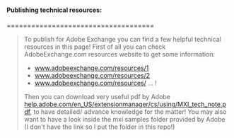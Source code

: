 #### Publishing technical resources:
====================================


> To publish for Adobe Exchange you can find a few helpful technical resources in this page!
> First of all you can check AdobeExchange.com resources website to get some information:
> - www.adobeexchange.com/resources/1
> - www.adobeexchange.com/resources/2
> - www.adobeexchange.com/resources/ ... !
>
> Then you can download very useful pdf by Adobe [help.adobe.com/en_US/extensionmanager/cs/using/MXI_tech_note.pdf](MXI_tech_note.pdf), to have detailed/ advance knowledge for the matter!
> You may also want to have a look inside the mxi samples folder provided by Adobe (I don't have the link so I put the folder in this repo!)
